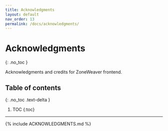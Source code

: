 ```yaml
---
title: Acknowledgments
layout: default
nav_order: 13
permalink: /docs/acknowledgments/
---
```


# Acknowledgments
{: .no_toc }

Acknowledgments and credits for ZoneWeaver frontend.

## Table of contents
{: .no_toc .text-delta }

1. TOC
{:toc}

---

{% include ACKNOWLEDGMENTS.md %}
